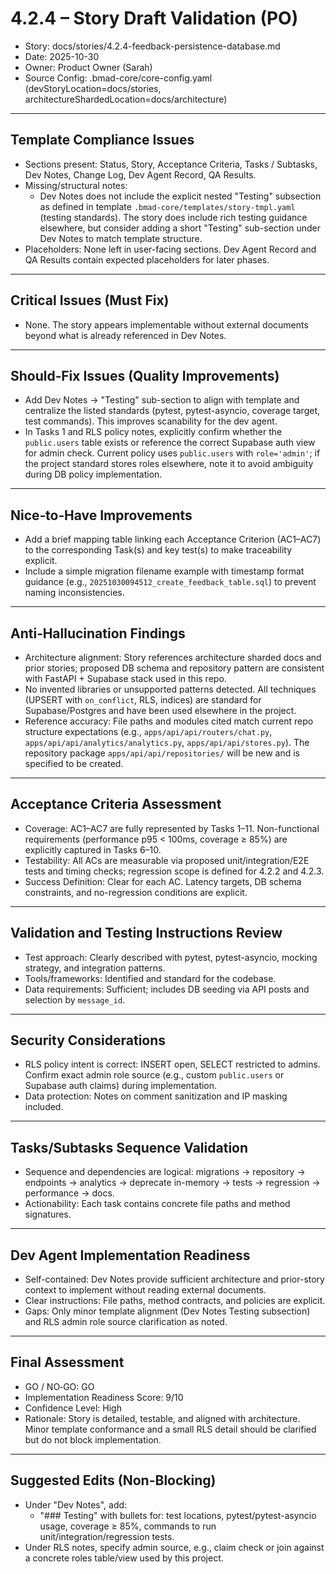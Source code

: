 # 4.2.4 – Story Draft Validation (PO)

- Story: docs/stories/4.2.4-feedback-persistence-database.md
- Date: 2025-10-30
- Owner: Product Owner (Sarah)
- Source Config: .bmad-core/core-config.yaml (devStoryLocation=docs/stories, architectureShardedLocation=docs/architecture)

---

## Template Compliance Issues

- Sections present: Status, Story, Acceptance Criteria, Tasks / Subtasks, Dev Notes, Change Log, Dev Agent Record, QA Results.
- Missing/structural notes:
  - Dev Notes does not include the explicit nested "Testing" subsection as defined in template `.bmad-core/templates/story-tmpl.yaml` (testing standards). The story does include rich testing guidance elsewhere, but consider adding a short "Testing" sub-section under Dev Notes to match template structure.
- Placeholders: None left in user-facing sections. Dev Agent Record and QA Results contain expected placeholders for later phases.

---

## Critical Issues (Must Fix)

- None. The story appears implementable without external documents beyond what is already referenced in Dev Notes.

---

## Should‑Fix Issues (Quality Improvements)

- Add Dev Notes → "Testing" sub-section to align with template and centralize the listed standards (pytest, pytest-asyncio, coverage target, test commands). This improves scanability for the dev agent.
- In Tasks 1 and RLS policy notes, explicitly confirm whether the `public.users` table exists or reference the correct Supabase auth view for admin check. Current policy uses `public.users` with `role='admin'`; if the project standard stores roles elsewhere, note it to avoid ambiguity during DB policy implementation.

---

## Nice‑to‑Have Improvements

- Add a brief mapping table linking each Acceptance Criterion (AC1–AC7) to the corresponding Task(s) and key test(s) to make traceability explicit.
- Include a simple migration filename example with timestamp format guidance (e.g., `20251030094512_create_feedback_table.sql`) to prevent naming inconsistencies.

---

## Anti‑Hallucination Findings

- Architecture alignment: Story references architecture sharded docs and prior stories; proposed DB schema and repository pattern are consistent with FastAPI + Supabase stack used in this repo.
- No invented libraries or unsupported patterns detected. All techniques (UPSERT with `on_conflict`, RLS, indices) are standard for Supabase/Postgres and have been used elsewhere in the project.
- Reference accuracy: File paths and modules cited match current repo structure expectations (e.g., `apps/api/api/routers/chat.py`, `apps/api/api/analytics/analytics.py`, `apps/api/api/stores.py`). The repository package `apps/api/api/repositories/` will be new and is specified to be created.

---

## Acceptance Criteria Assessment

- Coverage: AC1–AC7 are fully represented by Tasks 1–11. Non-functional requirements (performance p95 < 100ms, coverage ≥ 85%) are explicitly captured in Tasks 6–10.
- Testability: All ACs are measurable via proposed unit/integration/E2E tests and timing checks; regression scope is defined for 4.2.2 and 4.2.3.
- Success Definition: Clear for each AC. Latency targets, DB schema constraints, and no-regression conditions are explicit.

---

## Validation and Testing Instructions Review

- Test approach: Clearly described with pytest, pytest-asyncio, mocking strategy, and integration patterns.
- Tools/frameworks: Identified and standard for the codebase.
- Data requirements: Sufficient; includes DB seeding via API posts and selection by `message_id`.

---

## Security Considerations

- RLS policy intent is correct: INSERT open, SELECT restricted to admins. Confirm exact admin role source (e.g., custom `public.users` or Supabase auth claims) during implementation.
- Data protection: Notes on comment sanitization and IP masking included.

---

## Tasks/Subtasks Sequence Validation

- Sequence and dependencies are logical: migrations → repository → endpoints → analytics → deprecate in-memory → tests → regression → performance → docs.
- Actionability: Each task contains concrete file paths and method signatures.

---

## Dev Agent Implementation Readiness

- Self-contained: Dev Notes provide sufficient architecture and prior-story context to implement without reading external documents.
- Clear instructions: File paths, method contracts, and policies are explicit.
- Gaps: Only minor template alignment (Dev Notes Testing subsection) and RLS admin role source clarification as noted.

---

## Final Assessment

- GO / NO‑GO: GO
- Implementation Readiness Score: 9/10
- Confidence Level: High
- Rationale: Story is detailed, testable, and aligned with architecture. Minor template conformance and a small RLS detail should be clarified but do not block implementation.

---

## Suggested Edits (Non-Blocking)

- Under "Dev Notes", add:
  - "### Testing" with bullets for: test locations, pytest/pytest-asyncio usage, coverage ≥ 85%, commands to run unit/integration/regression tests.
- Under RLS notes, specify admin source, e.g., claim check or join against a concrete roles table/view used by this project.
